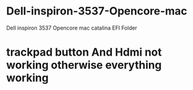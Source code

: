 # Dell-inspiron-3537-Opencore-mac
Dell inspiron 3537 Opencore mac catalina EFI Folder

# trackpad button And Hdmi not working otherwise everything working 
